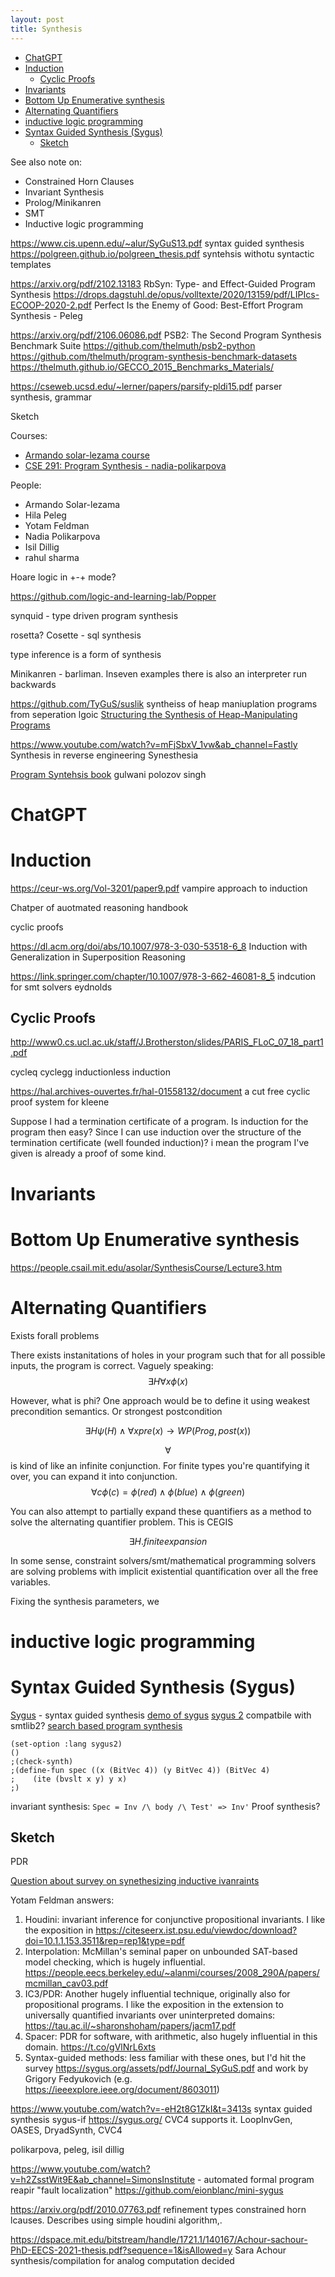 ```yaml
---
layout: post
title: Synthesis
---
```

- [ChatGPT](#chatgpt)
- [Induction](#induction)
  - [Cyclic Proofs](#cyclic-proofs)
- [Invariants](#invariants)
- [Bottom Up Enumerative synthesis](#bottom-up-enumerative-synthesis)
- [Alternating Quantifiers](#alternating-quantifiers)
- [inductive logic programming](#inductive-logic-programming)
- [Syntax Guided Synthesis (Sygus)](#syntax-guided-synthesis-sygus)
  - [Sketch](#sketch)

See also note on:

- Constrained Horn Clauses
- Invariant Synthesis
- Prolog/Minikanren
- SMT
- Inductive logic programming

<https://www.cis.upenn.edu/~alur/SyGuS13.pdf> syntax guided synthesis
<https://polgreen.github.io/polgreen_thesis.pdf> syntehsis withotu syntactic templates

<https://arxiv.org/pdf/2102.13183> RbSyn: Type- and Effect-Guided Program Synthesis
<https://drops.dagstuhl.de/opus/volltexte/2020/13159/pdf/LIPIcs-ECOOP-2020-2.pdf>  Perfect Is the Enemy of Good: Best-Effort Program Synthesis - Peleg

<https://arxiv.org/pdf/2106.06086.pdf> PSB2: The Second Program Synthesis Benchmark Suite <https://github.com/thelmuth/psb2-python> <https://github.com/thelmuth/program-synthesis-benchmark-datasets>
<https://thelmuth.github.io/GECCO_2015_Benchmarks_Materials/>

<https://cseweb.ucsd.edu/~lerner/papers/parsify-pldi15.pdf>
parser synthesis, grammar

Sketch

Courses:

- [Armando solar-lezama course](https://people.csail.mit.edu/asolar/SynthesisCourse/)
- [CSE 291: Program Synthesis - nadia-polikarpova](https://github.com/nadia-polikarpova/cse291-program-synthesis)

People:

- Armando Solar-lezama
- Hila Peleg
- Yotam Feldman
- Nadia Polikarpova
- Isil Dillig
- rahul sharma

Hoare logic in +-+ mode?

<https://github.com/logic-and-learning-lab/Popper>

synquid - type driven program synthesis

rosetta?
Cosette - sql synthesis

type inference is a form of synthesis

Minikanren - barliman.   Inseven examples there is also an interpreter run backwards

<https://github.com/TyGuS/suslik> syntheiss of heap maniuplation programs from seperation lgoic
[Structuring the Synthesis of Heap-Manipulating Programs](https://arxiv.org/pdf/1807.07022.pdf)

<https://www.youtube.com/watch?v=mFjSbxV_1vw&ab_channel=Fastly> Synthesis in reverse engineering
Synesthesia

[Program Syntehsis book](https://www.microsoft.com/en-us/research/wp-content/uploads/2017/10/program_synthesis_now.pdf) gulwani polozov singh

# ChatGPT

# Induction

<https://ceur-ws.org/Vol-3201/paper9.pdf> vampire approach to induction

Chatper of auotmated reasoning handbook

cyclic proofs

<https://dl.acm.org/doi/abs/10.1007/978-3-030-53518-6_8>  Induction with Generalization in Superposition Reasoning

<https://link.springer.com/chapter/10.1007/978-3-662-46081-8_5> indcution for smt solvers eydnolds

## Cyclic Proofs

<http://www0.cs.ucl.ac.uk/staff/J.Brotherston/slides/PARIS_FLoC_07_18_part1.pdf>

cycleq
cyclegg
inductionless induction

<https://hal.archives-ouvertes.fr/hal-01558132/document> a cut free cyclic proof system for kleene

Suppose I had a termination certificate of a program. Is induction for the program then easy? Since I can use induction over the structure of the termination certificate (well founded induction)? i mean the program I've given is already a proof of some kind.

# Invariants

# Bottom Up Enumerative synthesis

<https://people.csail.mit.edu/asolar/SynthesisCourse/Lecture3.htm>

# Alternating Quantifiers

Exists forall problems

There exists instanitations of holes in your program such that for all possible inputs, the program is correct.
Vaguely speaking:
$$\exists H \forall x \phi(x)$$

However, what is phi? One approach would be to define it using weakest precondition semantics. Or strongest postcondition

$$\exists H \psi(H) \land \forall x pre(x) \rightarrow WP(Prog,post(x))$$

$$\forall$$ is kind of like an infinite conjunction. For finite types you're quantifying it over, you can expand it into conjunction.
$$\forall c \phi(c) = \phi(red) \land \phi(blue) \land \phi(green)$$

You can also attempt to partially expand these quantifiers as a method to solve the alternating quantifier problem. This is CEGIS

$$\exists  H. finite expansion $$

In some sense, constraint solvers/smt/mathematical programming solvers are solving problems with implicit existential quantification over all the free variables.

Fixing the synthesis parameters, we

# inductive logic programming

# Syntax Guided Synthesis (Sygus)

[Sygus](https://sygus.org/) - syntax guided synthesis
[demo of sygus](https://www.youtube.com/watch?v=VkbDQtCS1VY&ab_channel=DG)
[sygus 2](https://sygus.org/assets/pdf/SyGuS-IF_2.0.pdf) compatbile with smtlib2?
[search based program synthesis](https://sygus.org/assets/pdf/CACM'18_Search-based_Program_Synthesis.pdf)

```cvc5
(set-option :lang sygus2)
()
;(check-synth)
;(define-fun spec ((x (BitVec 4)) (y BitVec 4)) (BitVec 4)
;    (ite (bvslt x y) y x)
;)

```

invariant synthesis: `Spec = Inv /\ body /\ Test' => Inv'`
Proof synthesis?

## Sketch

PDR

[Question about survey on synethesizing inductive ivanraints](https://twitter.com/lorisdanto/status/1483556907596013570?s=20&t=OSBR7Kcf7AOCicTAypA9yQ)

Yotam Feldman answers:

1. Houdini: invariant inference for conjunctive propositional invariants. I like the exposition in <https://citeseerx.ist.psu.edu/viewdoc/download?doi=10.1.1.153.3511&rep=rep1&type=pdf>
2. Interpolation: McMillan's seminal paper on unbounded SAT-based model checking, which is hugely influential.
<https://people.eecs.berkeley.edu/~alanmi/courses/2008_290A/papers/mcmillan_cav03.pdf>
3. IC3/PDR: Another hugely influential technique, originally also for propositional programs. I like the exposition in the extension to universally quantified invariants over uninterpreted domains: <https://tau.ac.il/~sharonshoham/papers/jacm17.pdf>
4. Spacer: PDR for software, with arithmetic, also hugely influential in this domain. <https://t.co/gVlNrL6xts>
5. Syntax-guided methods: less familiar with these ones, but I'd hit the survey <https://sygus.org/assets/pdf/Journal_SyGuS.pdf> and work by Grigory Fedyukovich (e.g. <https://ieeexplore.ieee.org/document/8603011>)

<https://www.youtube.com/watch?v=-eH2t8G1ZkI&t=3413s>
syntax guided synthesis
sygus-if <https://sygus.org/>
CVC4 supports it.
LoopInvGen, OASES, DryadSynth, CVC4

polikarpova, peleg, isil dillig

<https://www.youtube.com/watch?v=h2ZsstWit9E&ab_channel=SimonsInstitute> -
automated formal program reapir
"fault localization"
<https://github.com/eionblanc/mini-sygus>

<https://arxiv.org/pdf/2010.07763.pdf> refinement types constrained horn lcauses. Describes using simple houdini algorithm,.

<https://dspace.mit.edu/bitstream/handle/1721.1/140167/Achour-sachour-PhD-EECS-2021-thesis.pdf?sequence=1&isAllowed=y> Sara Achour synthesis/compilation for analog computation decided
